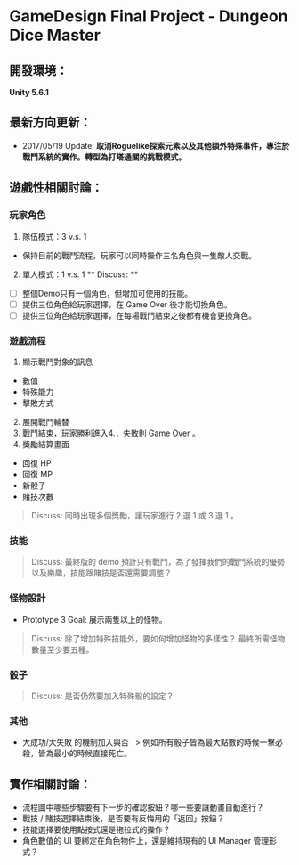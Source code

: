 # GameDesign Final Project - Dungeon Dice Master

## 開發環境： 
**Unity 5.6.1**

## 最新方向更新：
* 2017/05/19 Update: **取消Roguelike探索元素以及其他額外特殊事件，專注於戰鬥系統的實作。轉型為打塔通關的挑戰模式。**

## 遊戲性相關討論：

### 玩家角色
1. 隊伍模式：3 v.s. 1
  * 保持目前的戰鬥流程，玩家可以同時操作三名角色與一隻敵人交戰。
2.  單人模式：1 v.s. 1
  ** Discuss: **
  - [ ] 整個Demo只有一個角色，但增加可使用的技能。
  - [ ] 提供三位角色給玩家選擇，在 Game Over 後才能切換角色。
  - [ ] 提供三位角色給玩家選擇，在每場戰鬥結束之後都有機會更換角色。

### 遊戲流程
1. 顯示戰鬥對象的訊息
  * 數值
  * 特殊能力
  * 擊敗方式
2. 展開戰鬥輪替
3. 戰鬥結束，玩家勝利進入4\.，失敗則 Game Over 。 
4. 獎勵結算畫面 
  * 回復 HP
  * 回復 MP
  * 新骰子
  * 賭技次數
  > Discuss: 同時出現多個獎勵，讓玩家進行 2 選 1 或 3 選 1 。

### **技能**
> Discuss: 最終版的 demo 預計只有戰鬥，為了發揮我們的戰鬥系統的優勢以及樂趣，技能跟賭技是否還需要調整？

### **怪物設計**
* Prototype 3 Goal: 展示兩隻以上的怪物。
> Discuss: 除了增加特殊技能外，要如何增加怪物的多樣性？
> 最終所需怪物數量至少要五種。

### **骰子**
> Discuss: 是否仍然要加入特殊骰的設定？

### **其他**
* 大成功/大失敗 的機制加入與否
  > 例如所有骰子皆為最大點數的時候一擊必殺，皆為最小的時候直接死亡。

## 實作相關討論：
* 流程圖中哪些步驟要有下一步的確認按鈕？哪一些要讓動畫自動進行？
* 戰技 / 賭技選擇結束後，是否要有反悔用的「返回」按鈕？
* 技能選擇要使用點按式還是拖拉式的操作？
* 角色數值的 UI 要綁定在角色物件上，還是維持現有的 UI Manager 管理形式？
